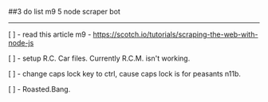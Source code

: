 ##3 do list m9 5 node scraper bot

----

[ ] - read this article m9 - https://scotch.io/tutorials/scraping-the-web-with-node-js

[ ] - setup R.C. Car files. Currently R.C.M. isn't working. 

[ ] - change caps lock key to ctrl, cause caps lock is for peasants n11b.

[ ] - Roasted.Bang.

